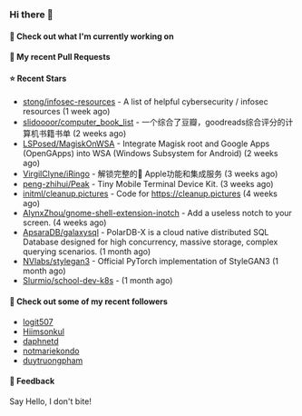 ### Hi there 👋

#### 👷 Check out what I'm currently working on

#### 🔨 My recent Pull Requests


#### ⭐ Recent Stars

- [stong/infosec-resources](https://github.com/stong/infosec-resources) - A list of helpful cybersecurity / infosec resources (1 week ago)
- [slidoooor/computer_book_list](https://github.com/slidoooor/computer_book_list) - 一个综合了豆瓣，goodreads综合评分的计算机书籍书单 (2 weeks ago)
- [LSPosed/MagiskOnWSA](https://github.com/LSPosed/MagiskOnWSA) - Integrate Magisk root and Google Apps (OpenGApps) into WSA (Windows Subsystem for Android) (2 weeks ago)
- [VirgilClyne/iRingo](https://github.com/VirgilClyne/iRingo) - 解锁完整的 Apple功能和集成服务 (3 weeks ago)
- [peng-zhihui/Peak](https://github.com/peng-zhihui/Peak) - Tiny Mobile Terminal Device Kit. (3 weeks ago)
- [initml/cleanup.pictures](https://github.com/initml/cleanup.pictures) - Code for https://cleanup.pictures (4 weeks ago)
- [AlynxZhou/gnome-shell-extension-inotch](https://github.com/AlynxZhou/gnome-shell-extension-inotch) - Add a useless notch to your screen. (4 weeks ago)
- [ApsaraDB/galaxysql](https://github.com/ApsaraDB/galaxysql) - PolarDB-X is a cloud native distributed SQL Database designed for high concurrency, massive storage, complex querying scenarios. (1 month ago)
- [NVlabs/stylegan3](https://github.com/NVlabs/stylegan3) - Official PyTorch implementation of StyleGAN3 (1 month ago)
- [Slurmio/school-dev-k8s](https://github.com/Slurmio/school-dev-k8s) -  (1 month ago)

#### 👯 Check out some of my recent followers

- [logit507](https://github.com/logit507)
- [Hiimsonkul](https://github.com/Hiimsonkul)
- [daphnetd](https://github.com/daphnetd)
- [notmariekondo](https://github.com/notmariekondo)
- [duytruongpham](https://github.com/duytruongpham)

#### 💬 Feedback

Say Hello, I don't bite!